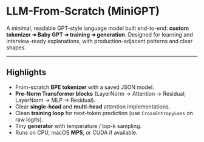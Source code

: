 # LLM-From-Scratch (MiniGPT)

A minimal, readable GPT-style language model built end-to-end: **custom tokenizer ➜ Baby GPT ➜ training ➜ generation**. Designed for learning and interview-ready explanations, with production-adjacent patterns and clear shapes.

---

## Highlights
- From-scratch **BPE tokenizer** with a saved JSON model.
- **Pre-Norm Transformer blocks** (LayerNorm → Attention → Residual; LayerNorm → MLP → Residual).
- Clear **single-head** and **multi-head** attention implementations.
- Clean **training loop** for next-token prediction (use `CrossEntropyLoss` on raw logits).
- Tiny **generator** with temperature / top-k sampling.
- Runs on CPU, macOS **MPS**, or CUDA if available.
